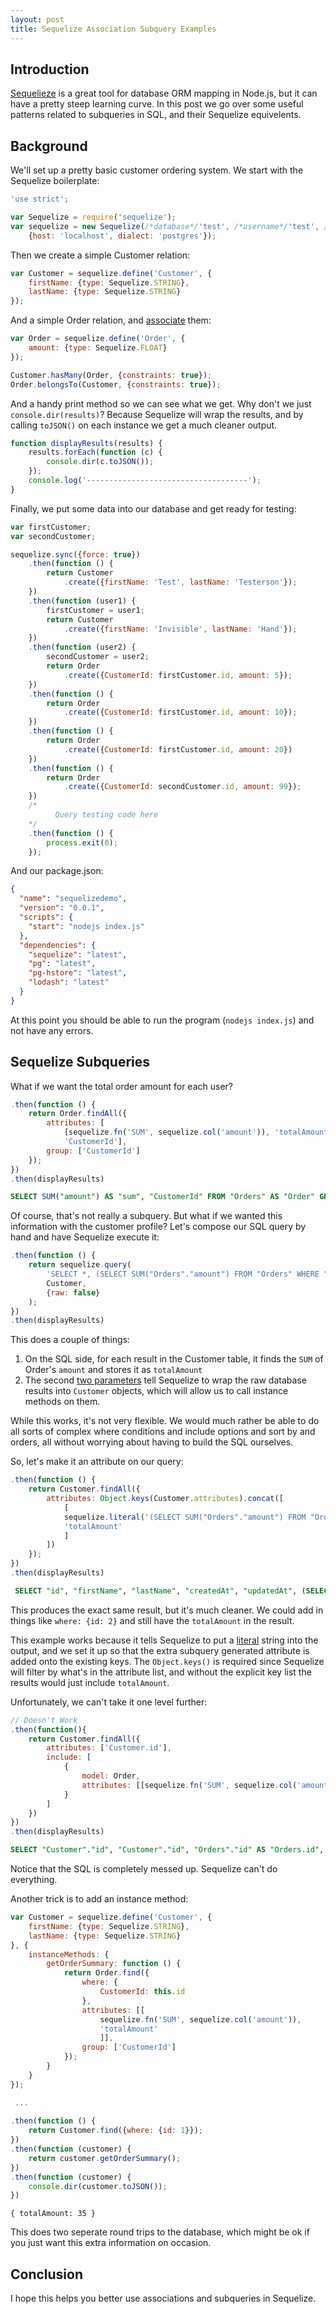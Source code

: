 ```yaml
---
layout: post
title: Sequelize Association Subquery Examples
---
```


## Introduction

[Sequelieze](http://sequelizejs.com/) is a great tool for database ORM mapping in Node.js, but it can have a pretty steep learning curve. In this post we go over some useful patterns related to subqueries in SQL, and their Sequelize equivelents.

## Background

We'll set up a pretty basic customer ordering system. We start with the Sequelize boilerplate:


``` js
'use strict';

var Sequelize = require('sequelize');
var sequelize = new Sequelize(/*database*/'test', /*username*/'test', /*password*/'test',
    {host: 'localhost', dialect: 'postgres'});
```

Then we create a simple Customer relation:

``` js
var Customer = sequelize.define('Customer', {
    firstName: {type: Sequelize.STRING},
    lastName: {type: Sequelize.STRING}
});
```

And a simple Order relation, and [associate](http://sequelize.readthedocs.org/en/latest/docs/associations/) them:

``` js
var Order = sequelize.define('Order', {
    amount: {type: Sequelize.FLOAT}
});

Customer.hasMany(Order, {constraints: true});
Order.belongsTo(Customer, {constraints: true});
```

And a handy print method so we can see what we get. Why don't we just `console.dir(results)`? Because Sequelize will wrap the results, and by calling `toJSON()` on each instance we get a much cleaner output.

``` js
function displayResults(results) {
    results.forEach(function (c) {
        console.dir(c.toJSON());
    });
    console.log('------------------------------------');
}
```

Finally, we put some data into our database and get ready for testing:

``` js
var firstCustomer;
var secondCustomer;

sequelize.sync({force: true})
    .then(function () {
        return Customer
            .create({firstName: 'Test', lastName: 'Testerson'});
    })
    .then(function (user1) {
        firstCustomer = user1;
        return Customer
            .create({firstName: 'Invisible', lastName: 'Hand'});
    })
    .then(function (user2) {
        secondCustomer = user2;
        return Order
            .create({CustomerId: firstCustomer.id, amount: 5});
    })
    .then(function () {
        return Order
            .create({CustomerId: firstCustomer.id, amount: 10});
    })
    .then(function () {
        return Order
            .create({CustomerId: firstCustomer.id, amount: 20})
    })
    .then(function () {
        return Order
            .create({CustomerId: secondCustomer.id, amount: 99});
    })
    /*
          Query testing code here
    */
    .then(function () {
        process.exit(0);
    });
```

And our package.json:

``` json
{
  "name": "sequelizedemo",
  "version": "0.0.1",
  "scripts": {
    "start": "nodejs index.js"
  },
  "dependencies": {
    "sequelize": "latest",
    "pg": "latest",
    "pg-hstore": "latest",
    "lodash": "latest"
  }
}
```

At this point you should be able to run the program (`nodejs index.js`) and not have any errors.

## Sequelize Subqueries

What if we want the total order amount for each user?

``` js
.then(function () {
    return Order.findAll({
        attributes: [
            [sequelize.fn('SUM', sequelize.col('amount')), 'totalAmount'],
            'CustomerId'],
        group: ['CustomerId']
    });
})
.then(displayResults)
```
``` sql
SELECT SUM("amount") AS "sum", "CustomerId" FROM "Orders" AS "Order" GROUP BY "CustomerId";
```

Of course, that's not really a subquery. But what if we wanted this information with the customer profile? Let's compose our SQL query by hand and have Sequelize execute it:

``` js
.then(function () {
    return sequelize.query(
        'SELECT *, (SELECT SUM("Orders"."amount") FROM "Orders" WHERE "Orders"."CustomerId" = "Customer"."id") AS "totalAmount" FROM "Customers" AS "Customer";',
        Customer,
        {raw: false}
    );
})
.then(displayResults)
```

This does a couple of things:

1. On the SQL side, for each result in the Customer table, it finds the `SUM` of Order's `amount` and stores it as `totalAmount`
2. The second [two parameters](http://sequelize.readthedocs.org/en/latest/api/sequelize/#querysql-callee-options-replacements-promise) tell Sequelize to wrap the raw database results into `Customer` objects, which will allow us to call instance methods on them.

While this works, it's not very flexible. We would much rather be able to do all sorts of complex where conditions and include options and sort by and orders, all without worrying about having to build the SQL ourselves.

So, let's make it an attribute on our query:

``` js
.then(function () {
    return Customer.findAll({
        attributes: Object.keys(Customer.attributes).concat([
            [
            sequelize.literal('(SELECT SUM("Orders"."amount") FROM "Orders" WHERE "Orders"."CustomerId" = "Customer"."id")'),
            'totalAmount'
            ]
        ])
    });
})
.then(displayResults)
```
``` sql
 SELECT "id", "firstName", "lastName", "createdAt", "updatedAt", (SELECT SUM("Orders"."amount") FROM "Orders" WHERE "Orders"."CustomerId" = "Customer"."id") AS "totalAmount" FROM "Customers" AS "Customer";
```

This produces the exact same result, but it's much cleaner. We could add in things like `where: {id: 2}` and still have the `totalAmount` in the result.

This example works because it tells Sequelize to put a [literal](http://sequelize.readthedocs.org/en/latest/api/sequelize/#literalval-sequelizeliteral) string into the output, and we set it up so that the extra subquery generated attribute is added onto the existing keys. The `Object.keys()` is required since Sequelize will filter by what's in the attribute list, and without the explicit key list the results would just include `totalAmount`.

Unfortunately, we can't take it one level further:

``` js
// Doesn't Work
.then(function(){
    return Customer.findAll({
        attributes: ['Customer.id'],
        include: [
            {
                model: Order,
                attributes: [[sequelize.fn('SUM', sequelize.col('amount')), 'totalAmount']]
            }
        ]
    })
})
.then(displayResults)
```
``` sql
SELECT "Customer"."id", "Customer"."id", "Orders"."id" AS "Orders.id", COUNT("amount") AS "Orders.cnt" FROM "Customers" AS "Customer" LEFT OUTER JOIN "Orders" AS "Orders" ON "Customer"."id" = "Orders"."CustomerId";
```

Notice that the SQL is completely messed up. Sequelize can't do everything.

Another trick is to add an instance method:

``` js
var Customer = sequelize.define('Customer', {
    firstName: {type: Sequelize.STRING},
    lastName: {type: Sequelize.STRING}
}, {
    instanceMethods: {
        getOrderSummary: function () {
            return Order.find({
                where: {
                    CustomerId: this.id
                },
                attributes: [[
                    sequelize.fn('SUM', sequelize.col('amount')), 
                    'totalAmount'
                    ]],
                group: ['CustomerId']
            });
        }
    }
});

 ...
 
.then(function () {
    return Customer.find({where: {id: 1}});
})
.then(function (customer) {
    return customer.getOrderSummary();
})
.then(function (customer) {
    console.dir(customer.toJSON());
})
```
```
{ totalAmount: 35 }
```

This does two seperate round trips to the database, which might be ok if you just want this extra information on occasion.

## Conclusion

I hope this helps you better use associations and subqueries in Sequelize.
